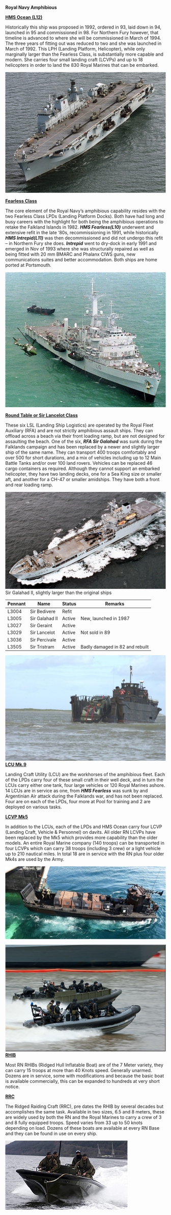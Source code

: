 **Royal Navy Amphibious**

[**HMS Ocean (L12)**](https://en.wikipedia.org/wiki/HMS_Ocean_\(L12\))

Historically this ship was proposed in 1992, ordered in 93, laid down in
94, launched in 95 and commissioned in 98. For Northern Fury however,
that timeline is advanced to where she will be commissioned in March of
1994. The three years of fitting out was reduced to two and she was
launched in March of 1992. This LPH (Landing Platform, Helicopter),
while only marginally larger than the Fearless Class, is substantially
more capable and modern. She carries four small landing craft (LCVPs)
and up to 18 helicopters in order to land the 830 Royal Marines that can
be embarked.

![](/assets/images/nato/uk/navy/amphibious/image1.jpg)

[**Fearless
Class**](https://en.wikipedia.org/wiki/Fearless-class_landing_platform_dock)

The core element of the Royal Navy’s amphibious capability resides with
the two Fearless Class LPDs (Landing Platform Docks). Both have had long
and busy careers with the highlight for both being the amphibious
operations to retake the Falkland Islands in 1982. ***HMS
Fearless(L10)*** underwent and extensive refit in the late ‘80s,
recommissioning in 1991, while historically ***HMS Intrepid(L11)*** was
then decommissioned and did not undergo this refit – in Northern Fury
she does. ***Intrepid*** went to dry-dock in early 1991 and emerged in
Nov of 1993 where she was structurally repaired as well as being fitted
with 20 mm BMARC and Phalanx CIWS guns, new communications suites and
better accommodation. Both ships are home ported at Portsmouth.

![](/assets/images/nato/uk/navy/amphibious/image2.jpg)

[**Round Table or Sir Lancelot
Class**](https://en.wikipedia.org/wiki/Round_Table-class_landing_ship_logistics)

These six LSL (Landing Ship Logistics) are operated by the Royal Fleet
Auxiliary (RFA) and are not strictly amphibious assault ships. They can
offload across a beach via their front loading ramp, but are not
designed for assaulting the beach. One of the six, ***RFA Sir Galahad***
was sunk during the Falklands campaign and has been replaced by a newer
and slightly larger ship of the same name. They can transport 400 troops
comfortably and over 500 for short durations, and a mix of vehicles
including up to 12 Main Battle Tanks and/or over 100 land rovers.
Vehicles can be replaced 46 cargo containers as required. Although they
cannot support an embarked helicopter, they have two landing decks, one
for a Sea King size or smaller aft, and another for a CH-47 or smaller
amidships. They have both a front and rear loading ramp.

![](/assets/images/nato/uk/navy/amphibious/image3.jpeg)Sir Galahad
II, slightly larger than the original ships

| Pennant | Name           | Status | Remarks                         |
| ------- | -------------- | ------ | ------------------------------- |
| L3004   | Sir Bedivere   | Refit  |                                 |
| L3005   | Sir Galahad II | Active | New, launched in 1987           |
| L3027   | Sir Geraint    | Active |                                 |
| L3029   | Sir Lancelot   | Active | Not sold in 89                  |
| L3036   | Sir Percivale  | Active |                                 |
| L3505   | Sir Tristram   | Active | Badly damaged in 82 and rebuilt |

![](/assets/images/nato/uk/navy/amphibious/image4.jpg)[**LCU
Mk.9**](http://www.navypedia.org/ships/uk/brit_aws_lcu9r.htm)

Landing Craft Utility (LCU) are the workhorses of the amphibious fleet.
Each of the LPDs carry four of these small craft in their well deck, and
in turn the LCUs carry either one tank, four large vehicles or 120 Royal
Marines ashore. 14 LCUs are in service as one, from ***HMS Fearless***
was sunk by and Argentinian Air attack during the Falklands war, and has
not been replaced. Four are on each of the LPDs, four more at Pool for
training and 2 are deployed on various tasks.

[**LCVP Mk5**](https://en.wikipedia.org/wiki/LCVP_\(United_Kingdom\))

In addition to the LCUs, each of the LPDs and HMS Ocean carry four LCVP
(Landing Craft, Vehicle & Personnel) on davits. All older RN LCVPs have
been replaced by the Mk5 which provides more capability than the older
models. An entire Royal Marine company (140 troops) can be transported
in four LCVPs which can carry 38 troops (including 3 crew) or a light
vehicle up to 210 nautical miles. In total 18 are in service with the RN
plus four older Mk4s are used by the
Army.

![](/assets/images/nato/uk/navy/amphibious/image5.jpg)

![](/assets/images/nato/uk/navy/amphibious/image6.jpeg)[**RHIB**](http://www.eliteukforces.info/uksf-gear/ribs/)

Most RN RHIBs (Ridged Hull Inflatable Boat) are of the 7 Meter variety,
they can carry 15 troops at more than 40 Knots speed. Generally unarmed.
Dozens are in service, some with modifications and because the basic
boat is available commercially, this can be expanded to hundreds at very
short notice.

[**RRC**](https://en.wikipedia.org/wiki/Rigid_Raider)

The Ridged Raiding Craft (RRC), pre dates the RHIB by several decades
but accomplishes the same task. Available in two sizes, 6.5 and 8
meters, these are widely used by both the RN and the Royal Marines to
carry a crew of 3 and 8 fully equipped troops. Speed varies from 33 up
to 50 knots depending on load. Dozens of these boats are available at
every RN Base and they can be found in use on every ship.

![](/assets/images/nato/uk/navy/amphibious/image7.jpg)
